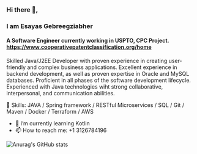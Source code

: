### Hi there 👋, 
### I am Esayas Gebreegziabher
#### A Software Engineer currently working in USPTO, CPC Project. https://www.cooperativepatentclassification.org/home 

Skilled Java/J2EE Developer with proven experience in creating user-friendly and complex business applications. Excellent experience in backend development, as well as proven expertise in Oracle and MySQL databases. Proficient in all phases of the software development lifecycle. Experienced with Java technologies wiht strong collaborative, interpersonal, and communication abilities.

🔭 Skills: JAVA / Spring framework / RESTful Microservices / SQL / Git / Maven / Docker / Terraform / AWS
- 🌱 I’m currently learning Kotlin 
- 📫 How to reach me: +1 3126784196 


![Anurag's GitHub stats](https://github-readme-stats.vercel.app/api?username=esayasGebre&theme=shadow_green&show_icons=true)
